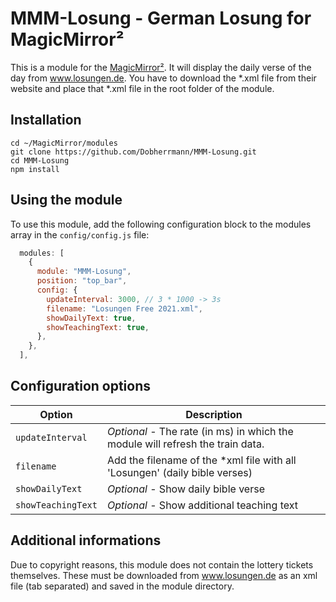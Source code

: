 # MMM-Losung - German Losung for MagicMirror²

This is a module for the [MagicMirror²](https://github.com/MichMich/MagicMirror/). It will display the daily verse of the day from  www.losungen.de. You have to download the *.xml file from their website and place that *.xml file in the root folder of the module. 

## Installation

```shell
cd ~/MagicMirror/modules
git clone https://github.com/Dobherrmann/MMM-Losung.git
cd MMM-Losung
npm install
```

## Using the module

To use this module, add the following configuration block to the modules array in the `config/config.js` file:

```js
  modules: [
    {
      module: "MMM-Losung",
      position: "top_bar",
      config: {
        updateInterval: 3000, // 3 * 1000 -> 3s
        filename: "Losungen Free 2021.xml",
        showDailyText: true,
        showTeachingText: true,
      },
    },
  ],
```
## Configuration options

| Option                | Description
|-----------------------|-----------
| `updateInterval` | *Optional* - The rate (in ms) in which the module will refresh the train data.
| `filename` | Add the filename of the *xml file with all 'Losungen' (daily bible verses)
| `showDailyText` | *Optional* - Show daily bible verse
| `showTeachingText` |  *Optional* - Show additional teaching text


## Additional informations 
Due to copyright reasons, this module does not contain the lottery tickets themselves. These must be downloaded from www.losungen.de as an xml file (tab separated) and saved in the module directory.
